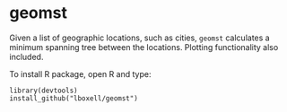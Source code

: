# geomst


Given a list of geographic locations, such as cities, `geomst` calculates a minimum spanning tree between the locations. Plotting functionality also included.

To install R package, open R and type:
```
library(devtools)
install_github("lboxell/geomst")
```
